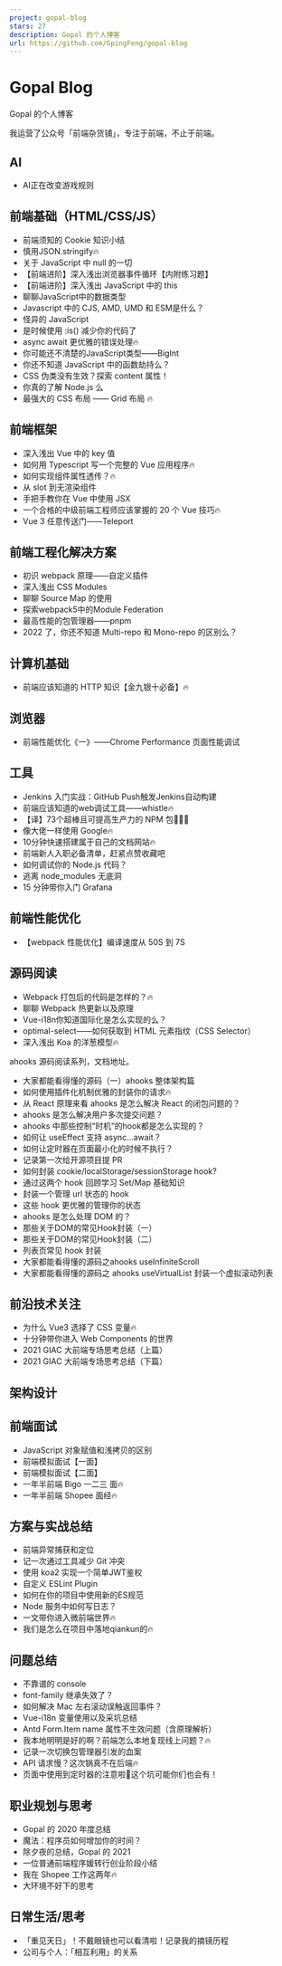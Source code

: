 ```yaml
---
project: gopal-blog
stars: 27
description: Gopal 的个人博客
url: https://github.com/GpingFeng/gopal-blog
---
```


Gopal Blog
==========

Gopal 的个人博客

  
  
  

我运营了公众号「前端杂货铺」，专注于前端，不止于前端。

AI
--

-   AI正在改变游戏规则

前端基础（HTML/CSS/JS）
-----------------

-   前端须知的 Cookie 知识小结
-   慎用JSON.stringify🔥
-   关于 JavaScript 中 null 的一切
-   【前端进阶】深入浅出浏览器事件循环【内附练习题】
-   【前端进阶】深入浅出 JavaScript 中的 this
-   聊聊JavaScript中的数据类型
-   Javascript 中的 CJS, AMD, UMD 和 ESM是什么？
-   怪异的 JavaScript
-   是时候使用 :is() 减少你的代码了
-   async await 更优雅的错误处理🔥
-   你可能还不清楚的JavaScript类型——BigInt
-   你还不知道 JavaScript 中的函数劫持么？
-   CSS 伪类没有生效？探索 content 属性！
-   你真的了解 Node.js 么
-   最强大的 CSS 布局 —— Grid 布局 🔥

前端框架
----

-   深入浅出 Vue 中的 key 值
-   如何用 Typescript 写一个完整的 Vue 应用程序🔥
-   如何实现组件属性透传？🔥
-   从 slot 到无渲染组件
-   手把手教你在 Vue 中使用 JSX
-   一个合格的中级前端工程师应该掌握的 20 个 Vue 技巧🔥
-   Vue 3 任意传送门——Teleport

前端工程化解决方案
---------

-   初识 webpack 原理——自定义插件
-   深入浅出 CSS Modules
-   聊聊 Source Map 的使用
-   探索webpack5中的Module Federation
-   最高性能的包管理器——pnpm
-   2022 了，你还不知道 Multi-repo 和 Mono-repo 的区别么？

计算机基础
-----

-   前端应该知道的 HTTP 知识【金九银十必备】🔥

浏览器
---

-   前端性能优化《一》——Chrome Performance 页面性能调试

工具
--

-   Jenkins 入门实战：GitHub Push触发Jenkins自动构建
-   前端应该知道的web调试工具——whistle🔥
-   【译】73个超棒且可提高生产力的 NPM 包🚀🌱🔥
-   像大佬一样使用 Google🔥
-   10分钟快速搭建属于自己的文档网站🔥
-   前端新人入职必备清单，赶紧点赞收藏吧
-   如何调试你的 Node.js 代码？
-   逃离 node\_modules 无底洞
-   15 分钟带你入门 Grafana

前端性能优化
------

-   【webpack 性能优化】编译速度从 50S 到 7S

源码阅读
----

-   Webpack 打包后的代码是怎样的？🔥
-   聊聊 Webpack 热更新以及原理
-   Vue-i18n你知道国际化是怎么实现的么？
-   optimal-select——如何获取到 HTML 元素指纹（CSS Selector）
-   深入浅出 Koa 的洋葱模型🔥

ahooks 源码阅读系列，文档地址。

-   大家都能看得懂的源码（一）ahooks 整体架构篇
-   如何使用插件化机制优雅的封装你的请求🔥
-   从 React 原理来看 ahooks 是怎么解决 React 的闭包问题的？
-   ahooks 是怎么解决用户多次提交问题？
-   ahooks 中那些控制“时机”的hook都是怎么实现的？
-   如何让 useEffect 支持 async...await？
-   如何让定时器在页面最小化的时候不执行？
-   记录第一次给开源项目提 PR
-   如何封装 cookie/localStorage/sessionStorage hook?
-   通过这两个 hook 回顾学习 Set/Map 基础知识
-   封装一个管理 url 状态的 hook
-   这些 hook 更优雅的管理你的状态
-   ahooks 是怎么处理 DOM 的？
-   那些关于DOM的常见Hook封装（一）
-   那些关于DOM的常见Hook封装（二）
-   列表页常见 hook 封装
-   大家都能看得懂的源码之ahooks useInfiniteScroll
-   大家都能看得懂的源码之 ahooks useVirtualList 封装一个虚拟滚动列表

前沿技术关注
------

-   为什么 Vue3 选择了 CSS 变量🔥
-   十分钟带你进入 Web Components 的世界
-   2021 GIAC 大前端专场思考总结（上篇）
-   2021 GIAC 大前端专场思考总结（下篇）

架构设计
----

前端面试
----

-   JavaScript 对象赋值和浅拷贝的区别
-   前端模拟面试【一面】
-   前端模拟面试【二面】
-   一年半前端 Bigo 一二三 面🔥
-   一年半前端 Shopee 面经🔥

方案与实战总结
-------

-   前端异常捕获和定位
-   记一次通过工具减少 Git 冲突
-   使用 koa2 实现一个简单JWT鉴权
-   自定义 ESLint Plugin
-   如何在你的项目中使用新的ES规范
-   Node 服务中如何写日志？
-   一文带你进入微前端世界🔥
-   我们是怎么在项目中落地qiankun的🔥

问题总结
----

-   不靠谱的 console
-   font-family 继承失效了？
-   如何解决 Mac 左右滚动误触返回事件？
-   Vue-i18n 变量使用以及采坑总结
-   Antd Form.Item name 属性不生效问题（含原理解析）
-   我本地明明是好的啊？前端怎么本地复现线上问题？🔥
-   记录一次切换包管理器引发的血案
-   API 请求慢？这次锅真不在后端🔥
-   页面中使用到定时器的注意啦📢这个坑可能你们也会有！

职业规划与思考
-------

-   Gopal 的 2020 年度总结
-   魔法：程序员如何增加你的时间？
-   除夕夜的总结，Gopal 的 2021
-   一位普通前端程序媛转行创业阶段小结
-   我在 Shopee 工作这两年🔥
-   大环境不好下的思考

日常生活/思考
-------

-   「重见天日」！不戴眼镜也可以看清啦！记录我的摘镜历程
-   公司与个人：「相互利用」的关系
